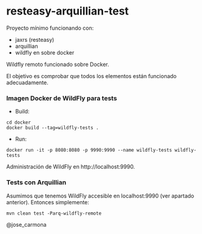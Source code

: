 # resteasy-arquillian-test

Proyecto mínimo funcionando con:
* jaxrs (resteasy)
* arquillian
* wildfly en sobre docker

Wildfly remoto funcionado sobre Docker.

El objetivo es comprobar que todos los elementos están funcionado adecuadamente.

### Imagen Docker de WildFly para tests

* Build:

```
cd docker
docker build --tag=wildfly-tests .
```

* Run:

```
docker run -it -p 8080:8080 -p 9990:9990 --name wildfly-tests wildfly-tests
```

Administración de WildFly en http://localhost:9990.


### Tests con Arquillian

Asumimos que tenemos WildFly accesible en localhost:9990 (ver apartado anterior). Entonces simplemente:

```
mvn clean test -Parq-wildfly-remote
```

@jose_carmona
